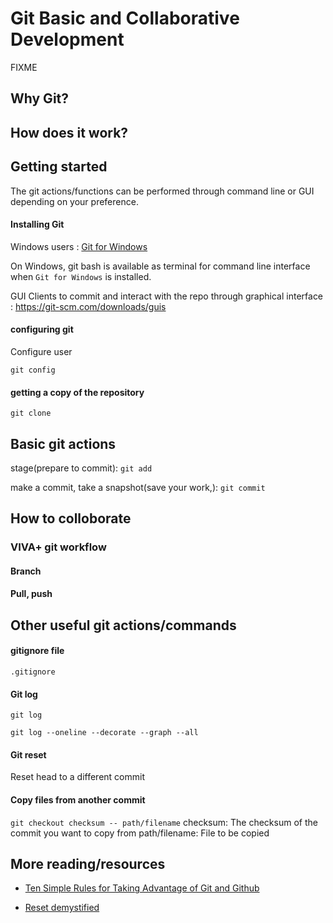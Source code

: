 # Git Basic and Collaborative Development

FIXME

## Why Git?

## How does it work?

## Getting started

The git actions/functions can be performed through command line or GUI depending on your preference.

#### Installing Git

Windows users : [Git for Windows](https://gitforwindows.org/)

On Windows, git bash is available as terminal for command line interface when `Git for Windows`  is installed.

GUI Clients to commit and interact with the repo through graphical interface : https://git-scm.com/downloads/guis

#### configuring git

Configure user

`git config`


#### getting a copy of the repository

`git clone`

## Basic git actions

stage(prepare to commit): `git add`

make a commit, take a snapshot(save your work,): `git commit`




## How to colloborate

### VIVA+ git workflow

#### Branch


#### Pull, push


## Other useful git actions/commands

#### gitignore file

`.gitignore`


#### Git log
`git log`

`git log --oneline --decorate --graph --all`

#### Git reset

Reset head to a different commit


#### Copy files from another commit

 `git checkout checksum -- path/filename`
 checksum: The checksum of the commit you want to copy from
 path/filename: File to be copied



## More reading/resources

- [Ten Simple Rules for Taking Advantage of Git and Github](https://journals.plos.org/ploscompbiol/article?id=10.1371/journal.pcbi.1004947)


- [Reset demystified](https://git-scm.com/book/en/v2/Git-Tools-Reset-Demystified)

